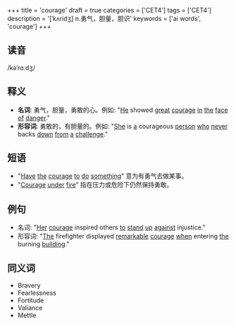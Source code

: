 +++
title = 'courage'
draft = true
categories = ['CET4']
tags = ['CET4']
description = '[ˈkʌridʒ] n.勇气，胆量，胆识'
keywords = ['ai words', 'courage']
+++

## 读音
/kəˈrɑːdʒ/

## 释义
- **名词**: 勇气，胆量，勇敢的心。例如: "[He](/zh/post/he/) showed [great](/zh/post/great/) [courage](/zh/post/courage/) [in](/zh/post/in/) [the](/zh/post/the/) [face](/zh/post/face/) [of](/zh/post/of/) [danger](/zh/post/danger/)."
- **形容词**: 勇敢的，有胆量的。例如: "[She](/zh/post/she/) is [a](/zh/post/a/) courageous [person](/zh/post/person/) [who](/zh/post/who/) [never](/zh/post/never/) backs [down](/zh/post/down/) [from](/zh/post/from/) [a](/zh/post/a/) [challenge](/zh/post/challenge/)."

## 短语
- "[Have](/zh/post/have/) [the](/zh/post/the/) [courage](/zh/post/courage/) [to](/zh/post/to/) [do](/zh/post/do/) [something](/zh/post/something/)" 意为有勇气去做某事。
- "[Courage](/zh/post/courage/) [under](/zh/post/under/) [fire](/zh/post/fire/)" 指在压力或危险下仍然保持勇敢。

## 例句
- 名词: "[Her](/zh/post/her/) [courage](/zh/post/courage/) inspired others [to](/zh/post/to/) [stand](/zh/post/stand/) [up](/zh/post/up/) [against](/zh/post/against/) injustice."
- 形容词: "[The](/zh/post/the/) firefighter displayed [remarkable](/zh/post/remarkable/) [courage](/zh/post/courage/) [when](/zh/post/when/) entering [the](/zh/post/the/) burning [building](/zh/post/building/)."

## 同义词
- Bravery
- Fearlessness
- Fortitude
- Valiance
- Mettle
